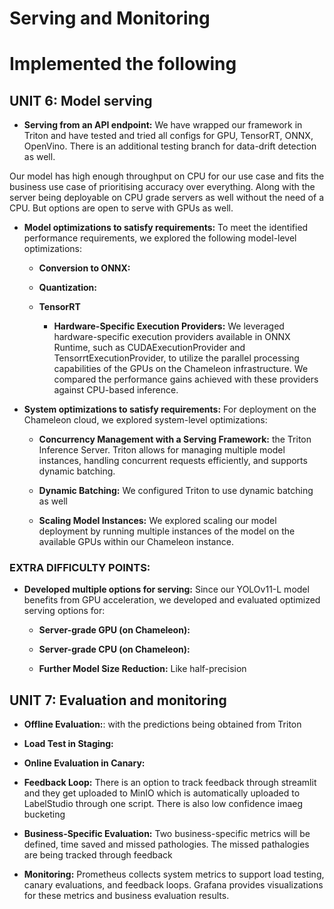 # Serving and Monitoring

# Implemented the following

## UNIT 6: Model serving

- **Serving from an API endpoint:** We have wrapped our framework in Triton and have tested and tried all configs for GPU, TensorRT, ONNX, OpenVino. There is an additional testing branch for data-drift detection as well. 

Our model has high enough throughput on CPU for our use case and fits the business use case of prioritising accuracy over everything. Along with the server being deployable on CPU grade servers as well without the need of a CPU. But options are open to serve with GPUs as well.

- **Model optimizations to satisfy requirements:** To meet the identified performance requirements, we explored the following model-level optimizations:

  - **Conversion to ONNX:** 
  - **Quantization:** 
  - **TensorRT**

    - **Hardware-Specific Execution Providers:** We leveraged hardware-specific execution providers available in ONNX Runtime, such as CUDAExecutionProvider and TensorrtExecutionProvider, to utilize the parallel processing capabilities of the GPUs on the Chameleon infrastructure. We compared the performance gains achieved with these providers against CPU-based inference.

- **System optimizations to satisfy requirements:** For deployment on the Chameleon cloud, we explored system-level optimizations:

  - **Concurrency Management with a Serving Framework:**  the Triton Inference Server. Triton allows for managing multiple model instances, handling concurrent requests efficiently, and supports dynamic batching.

  - **Dynamic Batching:** We configured Triton to use dynamic batching as well

  - **Scaling Model Instances:** We explored scaling our model deployment by running multiple instances of the model on the available GPUs within our Chameleon instance. 


### EXTRA DIFFICULTY POINTS:

- **Developed multiple options for serving:** Since our YOLOv11-L model benefits from GPU acceleration, we developed and evaluated optimized serving options for:

  - **Server-grade GPU (on Chameleon):** 

  - **Server-grade CPU (on Chameleon):** 

  - **Further Model Size Reduction:** Like half-precision


## UNIT 7: Evaluation and monitoring 

- **Offline Evaluation:**: with the predictions being obtained from Triton

- **Load Test in Staging:** 

- **Online Evaluation in Canary:** 

- **Feedback Loop:** There is an option to track feedback through streamlit and they get uploaded to MinIO which is automatically uploaded to LabelStudio through one script. There is also low confidence imaeg bucketing
  
- **Business-Specific Evaluation:** Two business-specific metrics will be defined, time saved and missed pathologies. The missed pathalogies are being tracked through feedback

- **Monitoring:** Prometheus collects system metrics to support load testing, canary evaluations, and feedback loops. Grafana provides visualizations for these metrics and business evaluation results.

